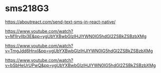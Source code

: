 # sms218G3

https://aboutreact.com/send-text-sms-in-react-native/

https://www.youtube.com/watch?v=M1lrvIlbi3E&pp=ygUbYXBwbGlzIHJlYWN0IG5hdGl2ZSBkZSBzbXMg

https://www.youtube.com/watch?v=TmgJdd6HnxI&pp=ygUbYXBwbGlzIHJlYWN0IG5hdGl2ZSBkZSBzbXMg

https://www.youtube.com/watch?v=bSbHeUrUPwQ&pp=ygUbYXBwbGlzIHJlYWN0IG5hdGl2ZSBkZSBzbXMg
